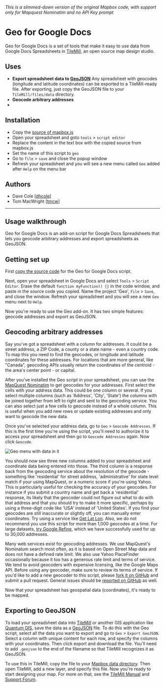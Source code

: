 *This is a slimmed-down version of the original Mapbox code, with support only for Mapquest Nominatim and no API Key prompt*

# Geo for Google Docs

Geo for Google Docs is a set of tools that make it easy to use data from
Google Docs Spreadsheets in [TileMill](http://tilemill.com), an open source
map design studio.

## Uses

- **Export spreadsheet data to [GeoJSON](http://geojson.org/)**
  Any spreadsheet with geocodes (longitude and latitude
  coordinates) can be exported to a TileMill-ready
  file. After exporting, just copy the GeoJSON file to your
  `TileMill/files/data` directory. 
- **Geocode arbitrary addresses**
- 
## Installation

- Copy the [source of mapbox.js](https://raw.github.com/mapbox/geo-googledocs/master/MapBox.js)
- Open your spreadsheet and goto `tools` > `script editor`
- Replace the content in the text box with the copied source from mapbox.js
- Set the name of this script to `geo`
- Go to `file` > `save` and close the popup window
- Refresh your spreadsheet and you will see a new menu called `Geo` added after `Help` on the menu bar

## Authors

* Dave Cole [[dhcole](https://github.com/dhcole)]
* Tom MacWright [[tmcw](https://github.com/tmcw)]

------

## Usage walkthrough

Geo for Google Docs is an add-on script for Google Docs Spreadsheets that lets you geocode arbitrary addresses and export spreadsheets as GeoJSON.

## Getting set up

First [copy the source code](https://raw.github.com/mapbox/geo-googledocs/master/MapBox.js) for the Geo for Google Docs script.

Next, open your spreadsheet in Google Docs and select `Tools` > `Script Editor`. Erase the default `function myFunction() {}` in the code window, and paste in the source code you copied. Name the project 'Geo', `File` > `Save`, and close the window. Refresh your spreadsheet and you will see a new `Geo` menu next to `Help`.

Now you're ready to use the Geo add-on. It has two simple features: geocode addresses and export as GeoJSON.

## Geocoding arbitrary addresses

Say you've got a spreadsheet with a column for addresses. It could be a street address, a ZIP Code, a county or a state name - even a country code. To map this you need to find the geocodes, or longitude and latitude coordinates for these addresses. For locations that are more general, like "Canada", geocoding APIs usually return the coordinates of the centroid - the area's center point - or capital.

After you've installed the Geo script in your spreadsheet, you can use the [MapQuest Nominatim](http://developer.mapquest.com/web/products/open/nominatim) to get geocodes for your addresses. First select the cells with your address data. This could be one column or several. If you select multiple columns (such as 'Address', 'City', 'State') the columns with be joined together from left to right and sent to the geocoding service. You can also select just a few cells to geocode instead of a whole column. This is useful when you add new rows or update existing addresses and only want to geocode the new data.

Once you've selected your address data, go to `Geo` > `Geocode Addresses`. If this is the first time you're using the script, you'll need to authorize it to access your spreadsheet and then go to `Geocode Addresses` again. Now click `Geocode`.

![Geo menu with data in it](https://farm7.static.flickr.com/6044/6237508379_58021d70c5.jpg)

You should now see three new columns added to your spreadsheet and coordinate data being entered into those. The third column is a response back from the geocoding service about the resolution of the geocode - something like 'residential' for street address, 'administrative' for state level match if your using MapQuest, or a numeric score if you're using Yahoo. This is particularly useful for checking the accuracy of your geocodes. For instance if you submit a country name and get back a 'residential' response, its likely that the geocoder could not figure out what to do with that address and that you should try to make it more specific, perhaps by using a three-digit code like 'USA' instead of 'United States'. If you find your geocodes are still inaccurate or slightly off, you can manually enter coordinates. Try using a service like [Get Lat Lon](http://www.getlatlon.com/). Also, we do not recommend you use this script for more than 1,000 geocodes at a time. For large datasets, [try Google Refine](http://support.mapbox.com/kb/tilemill/converting-addresses-in-spreadsheets-to-custom-maps-in-tilemill), which we have successfully used for up to 30,000 addresses.

Many web services exist for geocoding addresses. We use MapQuest's Nominatum search most often, as it is based on Open Street Map data and does not have a defined rate limit. We also use Yahoo PlaceFinder occasionally because it too has a generous rate limit and terms of service. We tend to avoid geocoders with expensive licensing, like the Google Maps API. Before using any geocoder, make sure to review its terms of service. If you'd like to add a new geocoder to this script, please [fork it on GitHub](https://github.com/mapbox/geo-googledocs) and submit a pull request. General issues should be [reported on GitHub](https://github.com/mapbox/geo-googledocs/issues) as well.

Now that your spreadsheet has geospatial data (coordinates), it's ready to be mapped.

## Exporting to GeoJSON

To load your spreadsheet data into [TileMill](http://mapbox.com/tilemill) or another GIS application like [Quantum GIS](http://www.qgis.org/), save the data as a [GeoJSON](http://geojson.org/) file. To do this with the Geo script, select all the data you want to export and go to `Geo` > `Export GeoJSON`. Select a column with unique content for each row, and specify the columns with your coordinates. Then click export and download the file. You'll need to add `.geojson` to the end of the filename so that TileMill recognizes it as GeoJSON.

To use this in TileMill, copy the file to your [Mapbox data directory](http://mapbox.com/tilemill/docs/manual/files-directories/). Then open TileMill, add a new layer, and specify this file. Now you're ready to start designing your map. For more on that, see the [TileMill Manual](http://mapbox.com/tilemill/docs/manual/) and [Support Forum](http://support.mapbox.com/discussions/tilemill).
